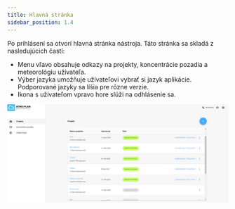 ```yaml
---
title: Hlavná stránka
sidebar_position: 1.4
---
```


Po prihlásení sa otvorí hlavná stránka nástroja. Táto stránka sa skladá z nasledujúcich častí:

- Menu vľavo obsahuje odkazy na projekty, koncentrácie pozadia a meteorológiu užívateľa.
- Výber jazyka umožňuje užívateľovi vybrať si jazyk aplikácie. Podporované jazyky sa líšia pre rôzne verzie.
- Ikona s užívateľom vpravo hore slúži na odhlásenie sa. 

![Main page](./images/main_page_sk.png)
